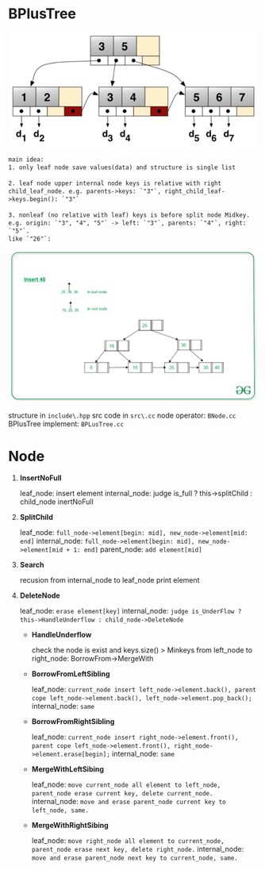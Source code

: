 # **BPlusTree**
![](refers/BPlusTree.png)
    
    main idea:
    1. only leaf node save values(data) and structure is single list
    
    2. leaf node upper internal node keys is relative with right child_leaf_node. e.g. parents->keys: `"3"`, right_child_leaf->keys.begin(): `"3"`
    
    3. nonleaf (no relative with leaf) keys is before split node Midkey. e.g. origin: `"3", "4", "5"` -> left: `"3"`, parents: `"4"`, right: `"5"`. 
    like `"26"`:
![](refers/insert/4.png)

structure in `include\.hpp`
src code in `src\.cc`
    node operator: `BNode.cc`
    BPlusTree implement: `BPLusTree.cc`

# **Node**

1. **InsertNoFull**

    leaf_node: insert element
    internal_node: judge is_full ? this->splitChild : child_node inertNoFull
    
2. **SplitChild**

    leaf_node: `full_node->element[begin: mid], new_node->element[mid: end]`
    internal_node: `full_node->element[begin: mid], new_node->element[mid + 1: end]`
    parent_node: `add element[mid]`

3. **Search**

    recusion from internal_node to leaf_node print element

4. **DeleteNode**

    leaf_node: `erase element[key]`
    internal_node: `judge is_UnderFlow ? this->HandleUnderflow : child_node->DeleteNode`

    - **HandleUnderflow**
    
        check the node is exist and keys.size() > Minkeys
        from left_node to right_node: BorrowFrom->MergeWith

    - **BorrowFromLeftSibling**

        leaf_node: `current_node insert left_node->element.back(), parent cope left_node->element.back(), left_node->element.pop_back();`
        internal_node: `same`
        

    - **BorrowFromRightSibling**

        leaf_node: `current_node insert right_node->element.front(), parent cope left_node->element.front(), right_node->element.erase[begin];`
        internal_node: `same`
        

    - **MergeWithLeftSibing**

        leaf_node: `move current_node all element to left_node, parent_node erase current key, delete current_node.`
        internal_node: `move and erase parent_node current key to left_node, same.`

    - **MergeWithRightSibing**

        leaf_node: `move right_node all element to current_node, parent_node erase next key, delete right_node.`
        internal_node: `move and erase parent_node next key to current_node, same.`



